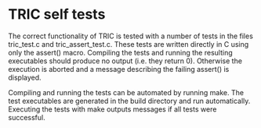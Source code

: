 # TRIC self tests

The correct functionality of TRIC is tested with a number of tests in the files tric_test.c and tric_assert_test.c. These tests are written directly in C using only the assert() macro. Compiling the tests and running the resulting executables should produce no output (i.e. they return 0). Otherwise the execution is aborted and a message describing the failing assert() is displayed.

Compiling and running the tests can be automated by running make. The test executables are generated in the build directory and run automatically. Executing the tests with make outputs messages if all tests were successful.



